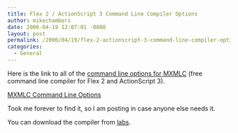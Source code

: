 ```yaml
---
title: Flex 2 / ActionScript 3 Command Line Compiler Options
author: mikechambers
date: 2006-04-19 12:07:01 -0800
layout: post
permalink: /2006/04/19/flex-2-actionscript-3-command-line-compiler-options/
categories:
  - General
---
```



Here is the link to all of the [command line options for MXMLC][1] (free command line compiler for Flex 2 and ActionScript 3).

[MXMLC Command Line Options][1]

Took me forever to find it, so I am posting in case anyone else needs it.

You can download the compiler from [labs][2].

 [1]: http://livedocs.macromedia.com/labs/1/flex/wwhelp/wwhimpl/common/html/wwhelp.htm?context=LiveDocs_Parts&file=00001191.html
 [2]: http://www.macromedia.com/go/labs_flex2_downloads